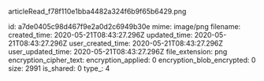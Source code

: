articleRead_f78f110e1bba4482a324f6b9f65b6429.png

id: a7de0405c98d467f9e2a0d2c6949b30e
mime: image/png
filename: 
created_time: 2020-05-21T08:43:27.296Z
updated_time: 2020-05-21T08:43:27.296Z
user_created_time: 2020-05-21T08:43:27.296Z
user_updated_time: 2020-05-21T08:43:27.296Z
file_extension: png
encryption_cipher_text: 
encryption_applied: 0
encryption_blob_encrypted: 0
size: 2991
is_shared: 0
type_: 4